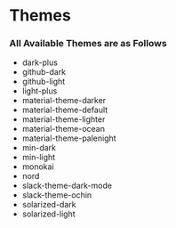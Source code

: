 # Themes


### All Available Themes are as Follows


* dark-plus
* github-dark
* github-light
* light-plus
* material-theme-darker
* material-theme-default
* material-theme-lighter
* material-theme-ocean
* material-theme-palenight
* min-dark
* min-light
* monokai
* nord
* slack-theme-dark-mode
* slack-theme-ochin
* solarized-dark
* solarized-light
